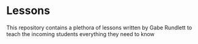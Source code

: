 # Lessons

This repository contains a plethora of lessons written by Gabe Rundlett to teach the incoming students everything they need to know